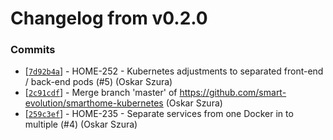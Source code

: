# Changelog from v0.2.0
### Commits
* [[`7d92b4a`](http://github.com/smarthome-server/smarthome-kubernetes/commit/7d92b4ac7b145ab0f97b3dd77b4615c46dae1802)] - HOME-252 - Kubernetes adjustments to separated front-end / back-end pods (#5) (Oskar Szura)
* [[`2c91cdf`](http://github.com/smarthome-server/smarthome-kubernetes/commit/2c91cdf08c75f1c84ce917e6525d29234efc3b0d)] - Merge branch 'master' of https://github.com/smart-evolution/smarthome-kubernetes (Oskar Szura)
* [[`259c3ef`](http://github.com/smarthome-server/smarthome-kubernetes/commit/259c3efaa4a3b9834b35f29973a5de5dbe0f8aff)] - HOME-235 - Separate services from one Docker in to multiple (#4) (Oskar Szura)